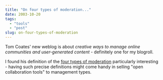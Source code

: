 ```yaml
---
title: "On four types of moderation..."
date: 2003-10-20
tags: 
  - "tools"
  - "post"
slug: on-four-types-of-moderation
---
```


Tom Coates' new weblog is about _creative ways to manage online communities and user-generated content_ - definitely one for my blogroll.

I found his definition of the [four types of moderation](http://www.everythinginmoderation.org/2003/10/) particularly interesting - having such precise definitions might come handy in selling "open collaboration tools" to management types.

